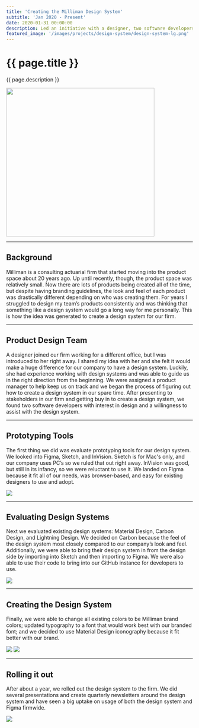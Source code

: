 ```yaml
---
title: 'Creating the Milliman Design System'
subtitle: 'Jan 2020 - Present'
date: 2020-01-31 00:00:00
description: Led an initiative with a designer, two software developers, and a product manager from various parts of our company to create a Design System for use firm-wide. Our goal was to ensure that all future products and deliverables shared the same look and feel to help unify our brand.
featured_image: '/images/projects/design-system/design-system-lg.png'
---
```


# {{ page.title }}

{{ page.description }}

<img src="{{site.baseurl}}{{ page.featured_image }}" style="width:400px">

---

## Background

Milliman is a consulting actuarial firm that started moving into the product space about 20 years ago. Up until recently, though, the product space was relatively small. Now there are lots of products being created all of the time, but despite having branding guidelines, the look and feel of each product was drastically different depending on who was creating them. For years I struggled to design my team’s products consistently and was thinking that something like a design system would go a long way for me personally. This is how the idea was generated to create a design system for our firm.

---

## Product Design Team

A designer joined our firm working for a different office, but I was introduced to her right away. I shared my idea with her and she felt it would make a huge difference for our company to have a design system. Luckily, she had experience working with design systems and was able to guide us in the right direction from the beginning.
We were assigned a product manager to help keep us on track and we began the process of figuring out how to create a design system in our spare time. 
After presenting to stakeholders in our firm and getting buy in to create a design system, we found two software developers with interest in design and a willingness to assist with the design system.

---

## Prototyping Tools

The first thing we did was evaluate prototyping tools for our design system. We looked into Figma, Sketch, and InVision. Sketch is for Mac's only, and our company uses PC’s so we ruled that out right away. InVision was good, but still in its infancy, so we were reluctant to use it. We landed on Figma because it fit all of our needs, was browser-based, and easy for existing designers to use and adopt.

![]({{site.baseurl}}/images/projects/design-system/prototyping-tools.png)

---

## Evaluating Design Systems

Next we evaluated existing design systems: Material Design, Carbon Design, and Lightning Design. We decided on Carbon because the feel of the design system most closely compared to our company’s look and feel. Additionally, we were able to bring their design system in from the design side by importing into Sketch and then importing to Figma. We were also able to use their code to bring into our GitHub instance for developers to use.

![]({{site.baseurl}}/images/projects/design-system/design-systems.png)

---

## Creating the Design System

Finally, we were able to change all existing colors to be Milliman brand colors; updated typography to a font that would work best with our branded font; and we decided to use Material Design iconography because it fit better with our brand. 

<div class="gallery" data-columns="2">
    <img src="{{site.baseurl}}/images/projects/design-system/figma-design-system.png">
    <img src="{{site.baseurl}}/images/projects/design-system/github-design-system.png">
</div>

---

## Rolling it out

After about a year, we rolled out the design system to the firm. We did several presentations and create quarterly newsletters around the design system and have seen a big uptake on usage of both the design system and Figma firmwide.

![]({{site.baseurl}}/images/projects/design-system/rollout-timeline.png)
